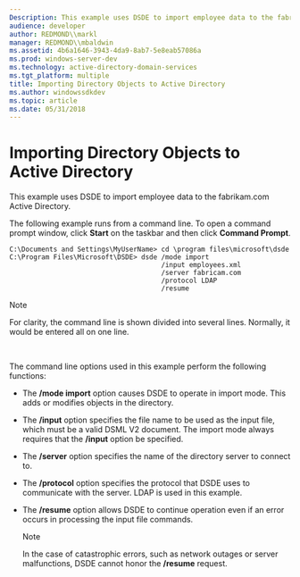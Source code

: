 ```yaml
---
Description: This example uses DSDE to import employee data to the fabrikam.com Active Directory.
audience: developer
author: REDMOND\\markl
manager: REDMOND\\mbaldwin
ms.assetid: 4b6a1646-3943-4da9-8ab7-5e8eab57086a
ms.prod: windows-server-dev
ms.technology: active-directory-domain-services
ms.tgt_platform: multiple
title: Importing Directory Objects to Active Directory
ms.author: windowssdkdev
ms.topic: article
ms.date: 05/31/2018
---
```


# Importing Directory Objects to Active Directory

This example uses DSDE to import employee data to the fabrikam.com Active Directory.

The following example runs from a command line. To open a command prompt window, click **Start** on the taskbar and then click **Command Prompt**.

``` syntax
C:\Documents and Settings\MyUserName> cd \program files\microsoft\dsde
C:\Program Files\Microsoft\DSDE> dsde /mode import 
                                      /input employees.xml
                                      /server fabricam.com
                                      /protocol LDAP 
                                      /resume
```

> [!Note]  
> For clarity, the command line is shown divided into several lines. Normally, it would be entered all on one line.

 

The command line options used in this example perform the following functions:

-   The **/mode import** option causes DSDE to operate in import mode. This adds or modifies objects in the directory.
-   The **/input** option specifies the file name to be used as the input file, which must be a valid DSML V2 document. The import mode always requires that the **/input** option be specified.
-   The **/server** option specifies the name of the directory server to connect to.
-   The **/protocol** option specifies the protocol that DSDE uses to communicate with the server. LDAP is used in this example.
-   The **/resume** option allows DSDE to continue operation even if an error occurs in processing the input file commands.

    > [!Note]  
    > In the case of catastrophic errors, such as network outages or server malfunctions, DSDE cannot honor the **/resume** request.

     

 

 



